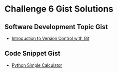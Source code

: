 # Challenge 6 Gist Solutions

## Software Development Topic Gist
- [Introduction to Version Control with Git](https://gist.github.com/ashvin-to/0eef856fdc8778e834d0199fdae46395)

## Code Snippet Gist
- [Python Simple Calculator](https://gist.github.com/ashvin-to/e17478b3401cbc923ac4a84a596ef461)
